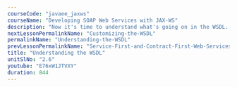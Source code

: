 ```yaml
---
courseCode: "javaee_jaxws"
courseName: "Developing SOAP Web Services with JAX-WS"
description: "Now it's time to understand what's going on in the WSDL. We'll simplify our web service code to just one method, generate the WSDL for it andunderstand the different elements that are generated."
nextLessonPermalinkName: "Customizing-the-WSDL"
permalinkName: "Understanding-the-WSDL"
prevLessonPermalinkName: "Service-First-and-Contract-First-Web-Services"
title: "Understanding the WSDL"
unitSlNo: "2.6"
youtube: "E76xW1JTVXY"
duration: 844
---
```

